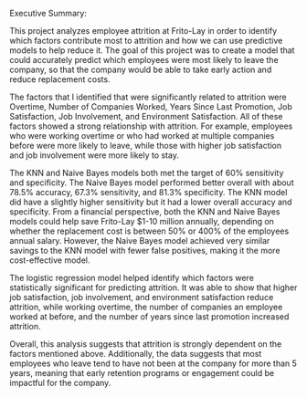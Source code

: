 Executive Summary:

This project analyzes employee attrition at Frito-Lay in order to identify which factors contribute most to attrition and how we can use predictive models to help reduce it. The goal of this project was to create a model that could accurately predict which employees were most likely to leave the company, so that the company would be able to take early action and reduce replacement costs. 

The factors that I identified that were significantly related to attrition were Overtime, Number of  Companies Worked, Years Since Last Promotion, Job Satisfaction, Job Involvement, and Environment Satisfaction. All of these factors showed a strong relationship with attrition. For example, employees who were working overtime or who had worked at multiple companies before were more likely to leave, while those with higher job satisfaction and job involvement were more likely to stay. 

The KNN and Naive Bayes models both met the target of 60% sensitivity and specificity. The Naive Bayes model performed better overall with about 78.5% accuracy, 67.3% sensitivity, and 81.3% specificity. The KNN model did have a slightly higher sensitivity but it had a lower overall accuracy and specificity. From a financial perspective, both the KNN and Naive Bayes models could help save Frito-Lay $1-10 million annually, depending on whether the replacement cost is between 50% or 400% of the employees annual salary. However, the Naive Bayes model achieved very similar savings to the KNN model with fewer false positives, making it the more cost-effective model. 

The logistic regression model helped identify which factors were statistically significant for predicting attrition. It was able to show that higher job satisfaction, job involvement, and environment satisfaction reduce attrition, while working overtime, the number of companies an employee worked at before, and the number of years since last promotion increased attrition. 

Overall, this analysis suggests that attrition is strongly dependent on the factors mentioned above. Additionally, the data suggests that most employees who leave tend to have not been at the company for more than 5 years, meaning that early retention programs or engagement could be impactful for the company. 

